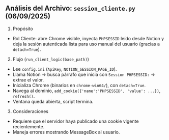﻿## Análisis del Archivo: `session_cliente.py` (06/09/2025)

1) Propósito

- Rol Cliente: abre Chrome visible, inyecta `PHPSESSID` leído desde Notion y deja la sesión autenticada lista para uso manual del usuario (gracias a `detach=True`).

2) Flujo (`run_client_logic(base_path)`)

- Lee `config.ini` (`ApiKey`, `NOTION_SESSION_PAGE_ID`).
- Llama Notion → busca párrafo que inicia con `Session PHPSESSID:` → extrae el valor.
- Inicializa Chrome (binarios en `chrome-win64/`), con `detach=True`.
- Navega al dominio, `add_cookie({'name':'PHPSESSID', 'value': ...})`, `refresh()`.
- Ventana queda abierta, script termina.

3) Consideraciones

- Requiere que el servidor haya publicado una cookie vigente recientemente.
- Maneja errores mostrando MessageBox al usuario.
